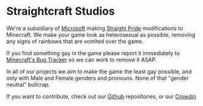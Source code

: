 # Straightcraft Studios

We're a subsidiary of [Microsoft](https://microsoft.com) making [Straight Pride](https://straight.pride) modifications to Minecraft.
We make your game look as heterosexual as possible, removing any signs of rainbows that are vomited over the game.

If you find something gay in the game please report it immediately to [Minecraft's Bug Tracker](https://worldwidepixel.ca/discord) so we can work to remove it ASAP.

In all of our projects we aim to make the game the least gay possible, and only with Male and Female genders and pronouns. None of that "gender neutral" bullcrap.

If you want to contribute, check out our [Github](https://git.pridecraft.gay/) repositories, or
our [Crowdin](https://translate.pridecraft.gay)
